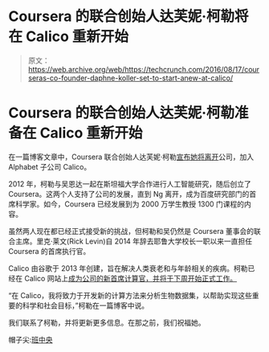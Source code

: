 # Coursera 的联合创始人达芙妮·柯勒将在 Calico  重新开始

> 原文：<https://web.archive.org/web/https://techcrunch.com/2016/08/17/courseras-co-founder-daphne-koller-set-to-start-anew-at-calico/>

# Coursera 的联合创始人达芙妮·柯勒准备在 Calico 重新开始

在一篇博客文章中，Coursera 联合创始人达芙妮·柯勒[宣布她将离开](https://web.archive.org/web/20230315095314/https://blog.coursera.org/post/149099249092)公司，加入 Alphabet 子公司 Calico。

2012 年，柯勒与吴恩达一起在斯坦福大学合作进行人工智能研究，随后创立了 Coursera。这两个人支持了公司的发展，直到 Ng 离开，成为百度研究部门的首席科学家。如今，Coursera 已经发展到为 2000 万学生教授 1300 门课程的内容。

虽然两人现在都已经正式接受新的挑战，但柯勒和吴仍然是 Coursera 董事会的联合主席。里克·莱文(Rick Levin)自 2014 年辞去耶鲁大学校长一职以来一直担任 Coursera 的首席执行官。

Calico 由谷歌于 2013 年创建，旨在解决人类衰老和与年龄相关的疾病。柯勒已经在 Calico 网站上[成为公司的新首席计算官，并将于下周开始正式工作。](https://web.archive.org/web/20230315095314/http://www.calicolabs.com/daphne-koller/)

“在 Calico，我将致力于开发新的计算方法来分析生物数据集，以帮助实现这些重要的科学和社会目标，”柯勒在一篇博客中说。

我们联系了柯勒，并将更新更多信息。在那之前，我们祝福她。

帽子尖:[班中央](https://web.archive.org/web/20230315095314/https://www.class-central.com/report/daphne-koller-coursera-calico/)